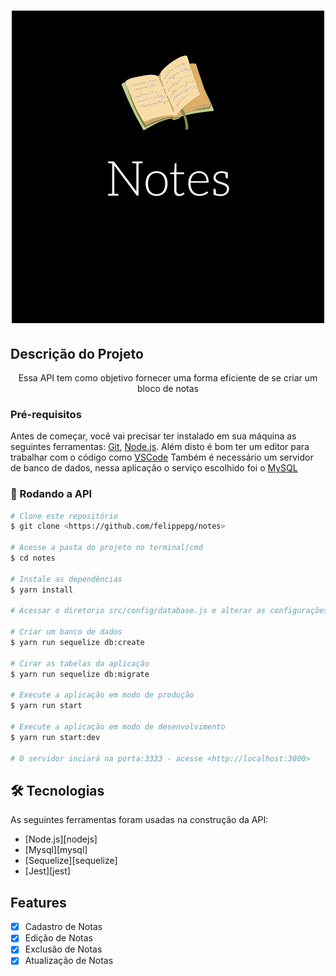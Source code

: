 <h1 align="center">
    <img alt="NotesTitle" title="Notes" src="./assets/Notes.png" />
</h1>


## Descrição do Projeto
<p align="center">Essa API tem como objetivo fornecer uma forma eficiente de se criar um bloco de notas</p>

### Pré-requisitos

Antes de começar, você vai precisar ter instalado em sua máquina as seguintes ferramentas:
[Git](https://git-scm.com), [Node.js](https://nodejs.org/en/). 
Além disto é bom ter um editor para trabalhar com o código como [VSCode](https://code.visualstudio.com/)
Também é necessário um servidor de banco de dados, nessa aplicação o serviço escolhido foi o [MySQL](https://www.mysql.com/)

### 🎲 Rodando a API

```bash
# Clone este repositório
$ git clone <https://github.com/felippepg/notes>

# Acesse a pasta do projeto no terminal/cmd
$ cd notes

# Instale as dependências
$ yarn install

# Acessar o diretorio src/config/database.js e alterar as configurações que diz respeito as conexões de banco de dados

# Criar um banco de dados
$ yarn run sequelize db:create

# Cirar as tabelas da aplicação
$ yarn run sequelize db:migrate

# Execute a aplicação em modo de produção
$ yarn run start

# Execute a aplicação em modo de desenvolvimento
$ yarn run start:dev

# O servidor inciará na porta:3333 - acesse <http://localhost:3000>
```

## 🛠 Tecnologias

As seguintes ferramentas foram usadas na construção da API:

- [Node.js][nodejs]
- [Mysql][mysql]
- [Sequelize][sequelize]
- [Jest][jest]

## Features

- [x] Cadastro de Notas
- [x] Edição de Notas
- [X] Exclusão de Notas
- [X] Atualização de Notas
